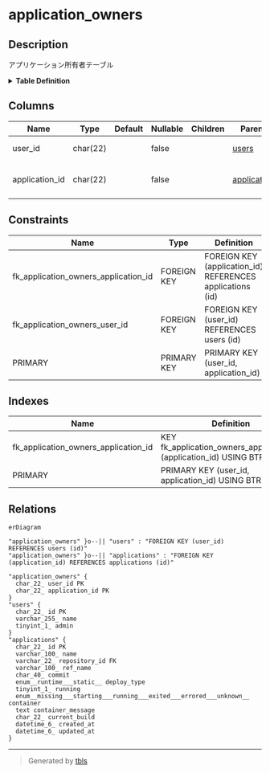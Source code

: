 # application_owners

## Description

アプリケーション所有者テーブル

<details>
<summary><strong>Table Definition</strong></summary>

```sql
CREATE TABLE `application_owners` (
  `user_id` char(22) NOT NULL COMMENT 'ユーザーID',
  `application_id` char(22) NOT NULL COMMENT 'アプリケーションID',
  PRIMARY KEY (`user_id`,`application_id`),
  KEY `fk_application_owners_application_id` (`application_id`),
  CONSTRAINT `fk_application_owners_application_id` FOREIGN KEY (`application_id`) REFERENCES `applications` (`id`),
  CONSTRAINT `fk_application_owners_user_id` FOREIGN KEY (`user_id`) REFERENCES `users` (`id`)
) ENGINE=InnoDB DEFAULT CHARSET=utf8mb4 COLLATE=utf8mb4_general_ci COMMENT='アプリケーション所有者テーブル'
```

</details>

## Columns

| Name | Type | Default | Nullable | Children | Parents | Comment |
| ---- | ---- | ------- | -------- | -------- | ------- | ------- |
| user_id | char(22) |  | false |  | [users](users.md) | ユーザーID |
| application_id | char(22) |  | false |  | [applications](applications.md) | アプリケーションID |

## Constraints

| Name | Type | Definition |
| ---- | ---- | ---------- |
| fk_application_owners_application_id | FOREIGN KEY | FOREIGN KEY (application_id) REFERENCES applications (id) |
| fk_application_owners_user_id | FOREIGN KEY | FOREIGN KEY (user_id) REFERENCES users (id) |
| PRIMARY | PRIMARY KEY | PRIMARY KEY (user_id, application_id) |

## Indexes

| Name | Definition |
| ---- | ---------- |
| fk_application_owners_application_id | KEY fk_application_owners_application_id (application_id) USING BTREE |
| PRIMARY | PRIMARY KEY (user_id, application_id) USING BTREE |

## Relations

```mermaid
erDiagram

"application_owners" }o--|| "users" : "FOREIGN KEY (user_id) REFERENCES users (id)"
"application_owners" }o--|| "applications" : "FOREIGN KEY (application_id) REFERENCES applications (id)"

"application_owners" {
  char_22_ user_id PK
  char_22_ application_id PK
}
"users" {
  char_22_ id PK
  varchar_255_ name
  tinyint_1_ admin
}
"applications" {
  char_22_ id PK
  varchar_100_ name
  varchar_22_ repository_id FK
  varchar_100_ ref_name
  char_40_ commit
  enum__runtime___static__ deploy_type
  tinyint_1_ running
  enum__missing___starting___running___exited___errored___unknown__ container
  text container_message
  char_22_ current_build
  datetime_6_ created_at
  datetime_6_ updated_at
}
```

---

> Generated by [tbls](https://github.com/k1LoW/tbls)
